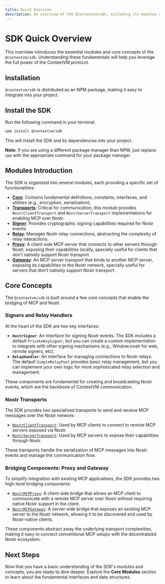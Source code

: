 ```yaml
---
title: Quick Overview
description: An overview of the @contextvm/sdk, including its modules and core concepts.
---
```


# SDK Quick Overview

This overview introduces the essential modules and core concepts of the `@contextvm/sdk`. Understanding these fundamentals will help you leverage the full power of the ContextVM protocol.

## Installation

`@contextvm/sdk` is distributed as an NPM package, making it easy to integrate into your project.

## Install the SDK

Run the following command in your terminal:

```bash
npm install @contextvm/sdk
```

This will install the SDK and its dependencies into your project.

**Note:** If you are using a different package manager than NPM, just replace `npm` with the appropriate command for your package manager.

## Modules Introduction

The SDK is organized into several modules, each providing a specific set of functionalities:

-   **[Core](/contextvm-docs/core/interfaces)**: Contains fundamental definitions, constants, interfaces, and utilities (e.g., encryption, serialization).
-   **[Transports](/contextvm-docs/transports/base-nostr-transport)**: Critical for communication, this module provides `NostrClientTransport` and `NostrServerTransport` implementations for enabling MCP over Nostr.
-   **[Signer](/contextvm-docs/signer/nostr-signer-interface)**: Provides cryptographic signing capabilities required for Nostr events
-   **[Relay](/contextvm-docs/relay/relay-handler-interface)**: Manages Nostr relay connections, abstracting the complexity of relay interactions.
-   **[Proxy](/contextvm-docs/proxy/overview)**: A client-side MCP server that connects to other servers through Nostr, exposing their capabilities locally, specially useful for clients that don't natively support Nostr transport.
-   **[Gateway](/contextvm-docs/gateway/overview)**: An MCP server transport that binds to another MCP server, exposing its capabilities to the Nostr network, specially useful for servers that don't natively support Nostr transport.

## Core Concepts

The `@contextvm/sdk` is built around a few core concepts that enable the bridging of MCP and Nostr.

### Signers and Relay Handlers

At the heart of the SDK are two key interfaces:

-   **`NostrSigner`**: An interface for signing Nostr events. The SDK includes a default `PrivateKeySigner`, but you can create a custom implementation to integrate with other signing mechanisms (e.g., Window.nostr for web, remote signers, etc).
-   **`RelayHandler`**: An interface for managing connections to Nostr relays. The default `SimpleRelayPool` provides basic relay management, but you can implement your own logic for more sophisticated relay selection and management.

These components are fundamental for creating and broadcasting Nostr events, which are the backbone of ContextVM communication.

### Nostr Transports

The SDK provides two specialized transports to send and receive MCP messages over the Nostr network:

-   [`NostrClientTransport`](/contextvm-docs/transports/nostr-client-transport): Used by MCP clients to connect to remote MCP servers exposed via Nostr.
-   [`NostrServerTransport`](/contextvm-docs/transports/nostr-server-transport): Used by MCP servers to expose their capabilities through Nostr.

These transports handle the serialization of MCP messages into Nostr events and manage the communication flow.

### Bridging Components: Proxy and Gateway

To simplify integration with existing MCP applications, the SDK provides two high-level bridging components:

-   [`NostrMCPProxy`](/contextvm-docs/proxy/overview): A client-side bridge that allows an MCP client to communicate with a remote MCP server over Nostr without requiring native Nostr support in the client.
-   [`NostrMCPGateway`](/contextvm-docs/gateway/overview): A server-side bridge that exposes an existing MCP server to the Nostr network, allowing it to be discovered and used by Nostr-native clients.

These components abstract away the underlying transport complexities, making it easy to connect conventional MCP setups with the decentralized Nostr ecosystem.

## Next Steps

Now that you have a basic understanding of the SDK's modules and concepts, you are ready to dive deeper. Explore the **Core Modules** section to learn about the fundamental interfaces and data structures.